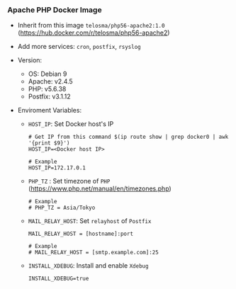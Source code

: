 ### Apache PHP Docker Image

- Inherit from this image `telosma/php56-apache2:1.0` (https://hub.docker.com/r/telosma/php56-apache2)

- Add more services: `cron`, `postfix`, `rsyslog`

- Version:
    + OS: Debian 9
    + Apache: v2.4.5
    + PHP: v5.6.38
    + Postfix: v3.1.12

- Enviroment Variables:
    + `HOST_IP`: Set Docker host's IP
        ```
        # Get IP from this command $(ip route show | grep docker0 | awk '{print $9}')
        HOST_IP=<Docker host IP>
        
        # Example
        HOST_IP=172.17.0.1
        ```
    + `PHP_TZ` : Set timezone of `PHP` (https://www.php.net/manual/en/timezones.php)
        ```
        # Example
        # PHP_TZ = Asia/Tokyo
        ```
    + `MAIL_RELAY_HOST`: Set `relayhost` of `Postfix`
    
        ```
        MAIL_RELAY_HOST = [hostname]:port
        
        # Example
        # MAIL_RELAY_HOST = [smtp.example.com]:25
        ```
    + `INSTALL_XDEBUG`: Install and enable `Xdebug`
        ```
        INSTALL_XDEBUG=true
        ```